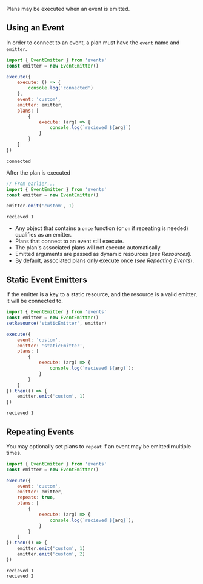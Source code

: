 Plans may be executed when an event is emitted.

## Using an Event
In order to connect to an event, a plan must have the `event` name and `emitter`.
```js
import { EventEmitter } from 'events'
const emitter = new EventEmitter()

execute({
	execute: () => {
		console.log('connected')
	},
	event: 'custom',
	emitter: emitter,
	plans: [
		{
			execute: (arg) => {
				console.log(`recieved ${arg}`)
			}
		}
	]
})
```
```text
connected
```
After the plan is executed
```js ignore=true
// From earlier...
import { EventEmitter } from 'events'
const emitter = new EventEmitter()

emitter.emit('custom', 1)
```
```text
recieved 1
```

- Any object that contains a `once` function (or `on` if repeating is needed) qualifies as an emitter.
- Plans that connect to an event still execute.
- The plan's associated plans will not execute automatically.
- Emitted arguments are passed as dynamic resources (*see Resources*).
- By default, associated plans only execute once (*see Repeating Events*).

## Static Event Emitters
If the emitter is a key to a static resource, and the resource is a valid emitter, it will be connected to.
```js
import { EventEmitter } from 'events'
const emitter = new EventEmitter()
setResource('staticEmitter', emitter)

execute({
	event: 'custom',
	emitter: 'staticEmitter',
	plans: [
		{
			execute: (arg) => {
				console.log(`recieved ${arg}`);
			}
		}
	]
}).then(() => {
	emitter.emit('custom', 1)
})
```
```text
recieved 1
```

## Repeating Events
You may optionally set plans to `repeat` if an event may be emitted multiple times.
```js
import { EventEmitter } from 'events'
const emitter = new EventEmitter()

execute({
	event: 'custom',
	emitter: emitter,
	repeats: true,
	plans: [
		{
			execute: (arg) => {
				console.log(`recieved ${arg}`);
			}
		}
	]
}).then(() => {
	emitter.emit('custom', 1)
	emitter.emit('custom', 2)
})
```
```text
recieved 1
recieved 2
```
